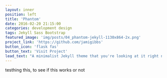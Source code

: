 ```yaml
---
layout: inner
position: left
title: 'Phantom'
date: 2016-02-20 21:15:00
categories: development design
tags: Jekyll Sass Bootstrap
featured_image: 'img/posts/04_phantom-jekyll-1130x864-2x.png'
project_link: 'https://github.com/jamigibbs'
button_icon: 'flask fas'
button_text: 'Visit Project'
lead_text: "A minimalist Jekyll theme that you're looking at it right now"
---
```



testhing this, to see if this works or not

